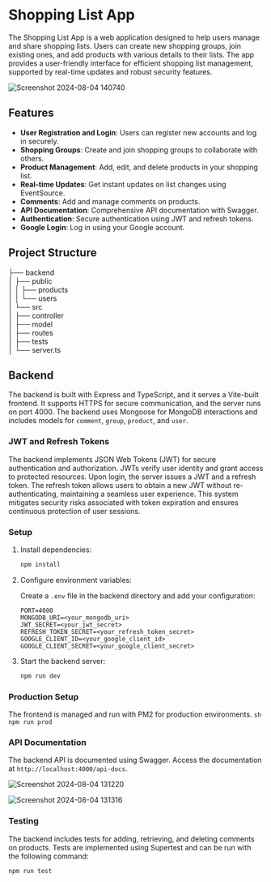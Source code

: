 # Shopping List App

The Shopping List App is a web application designed to help users manage and share shopping lists. Users can create new shopping groups, join existing ones, and add products with various details to their lists. The app provides a user-friendly interface for efficient shopping list management, supported by real-time updates and robust security features.

![Screenshot 2024-08-04 140740](https://github.com/user-attachments/assets/ae9ed3ae-f999-4fec-8f84-6f60561ec2e0)


## Features

- **User Registration and Login**: Users can register new accounts and log in securely.
- **Shopping Groups**: Create and join shopping groups to collaborate with others.
- **Product Management**: Add, edit, and delete products in your shopping list.
- **Real-time Updates**: Get instant updates on list changes using EventSource.
- **Comments**: Add and manage comments on products.
- **API Documentation**: Comprehensive API documentation with Swagger.
- **Authentication**: Secure authentication using JWT and refresh tokens.
- **Google Login**: Log in using your Google account.

## Project Structure
├── backend <br>
│ ├── public <br>
│ │ ├── products <br>
│ │ └── users <br>
│ └── src <br>
│ ├── controller <br>
│ ├── model <br>
│ ├── routes <br>
│ ├── tests <br>
│ └── server.ts <br>


## Backend

The backend is built with Express and TypeScript, and it serves a Vite-built frontend. It supports HTTPS for secure communication, and the server runs on port 4000. The backend uses Mongoose for MongoDB interactions and includes models for `comment`, `group`, `product`, and `user`.

### JWT and Refresh Tokens

The backend implements JSON Web Tokens (JWT) for secure authentication and authorization. JWTs verify user identity and grant access to protected resources. Upon login, the server issues a JWT and a refresh token. The refresh token allows users to obtain a new JWT without re-authenticating, maintaining a seamless user experience. This system mitigates security risks associated with token expiration and ensures continuous protection of user sessions.

### Setup

1. Install dependencies:

    ```sh
    npm install
    ```

2. Configure environment variables:

    Create a `.env` file in the backend directory and add your configuration:

    ```env
    PORT=4000
    MONGODB_URI=<your_mongodb_uri>
    JWT_SECRET=<your_jwt_secret>
    REFRESH_TOKEN_SECRET=<your_refresh_token_secret>
    GOOGLE_CLIENT_ID=<your_google_client_id>
    GOOGLE_CLIENT_SECRET=<your_google_client_secret>
    ```

3. Start the backend server:

    ```sh
    npm run dev
    ```

### Production Setup
The frontend is managed and run with PM2 for production environments.
    ```sh
    npm run prod
    ```

### API Documentation

The backend API is documented using Swagger. Access the documentation at `http://localhost:4000/api-docs`.

![Screenshot 2024-08-04 131220](https://github.com/user-attachments/assets/ea0b1fc0-8d4b-4f10-94b2-9abe06a07385)

![Screenshot 2024-08-04 131316](https://github.com/user-attachments/assets/61e967b7-4d7f-46c6-8aa6-7d24e4427de1)


### Testing

The backend includes tests for adding, retrieving, and deleting comments on products. Tests are implemented using Supertest and can be run with the following command:

```sh
npm run test
```
